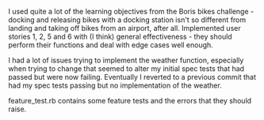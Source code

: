 I used quite a lot of the learning objectives from the Boris bikes challenge - docking and releasing bikes with a docking station isn't so different from landing and taking off bikes from an airport, after all.
Implemented user stories 1, 2, 5 and 6 with (I think) general effectiveness - they should perform their functions and deal with edge cases well enough.

I had a lot of issues trying to implement the weather function, especially when trying to change that seemed to alter my initial spec tests that had passed but were now failing. Eventually I reverted to a previous commit that had my spec tests passing but no implementation of the weather.

feature_test.rb contains some feature tests and the errors that they should raise.
